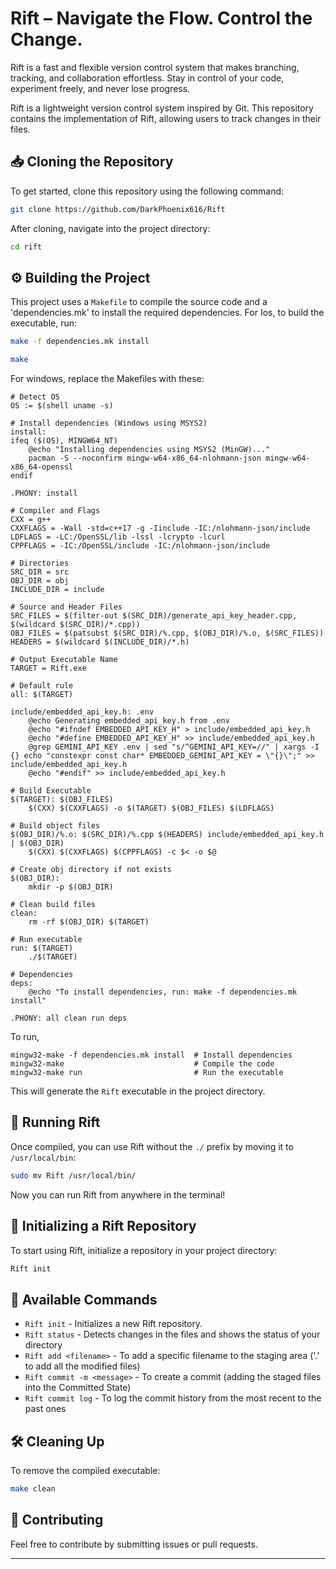 # Rift – Navigate the Flow. Control the Change.

Rift is a fast and flexible version control system that makes branching, tracking, and collaboration effortless. Stay in control of your code, experiment freely, and never lose progress.


Rift is a lightweight version control system inspired by Git. This repository contains the implementation of Rift, allowing users to track changes in their files.

## 📥 Cloning the Repository

To get started, clone this repository using the following command:

```sh
git clone https://github.com/DarkPhoenix616/Rift
```

After cloning, navigate into the project directory:

```sh
cd rift
```

## ⚙️ Building the Project

This project uses a `Makefile` to compile the source code and a 'dependencies.mk' to install the required dependencies. For Ios, to build the executable, run:

```sh
make -f dependencies.mk install
```

```sh
make
```

For windows, replace the Makefiles with these: 
```
# Detect OS
OS := $(shell uname -s)

# Install dependencies (Windows using MSYS2)
install:
ifeq ($(OS), MINGW64_NT)
	@echo "Installing dependencies using MSYS2 (MinGW)..."
	pacman -S --noconfirm mingw-w64-x86_64-nlohmann-json mingw-w64-x86_64-openssl
endif

.PHONY: install
```

```
# Compiler and Flags
CXX = g++
CXXFLAGS = -Wall -std=c++17 -g -Iinclude -IC:/nlohmann-json/include
LDFLAGS = -LC:/OpenSSL/lib -lssl -lcrypto -lcurl
CPPFLAGS = -IC:/OpenSSL/include -IC:/nlohmann-json/include

# Directories
SRC_DIR = src
OBJ_DIR = obj
INCLUDE_DIR = include

# Source and Header Files
SRC_FILES = $(filter-out $(SRC_DIR)/generate_api_key_header.cpp, $(wildcard $(SRC_DIR)/*.cpp))
OBJ_FILES = $(patsubst $(SRC_DIR)/%.cpp, $(OBJ_DIR)/%.o, $(SRC_FILES))
HEADERS = $(wildcard $(INCLUDE_DIR)/*.h)

# Output Executable Name
TARGET = Rift.exe

# Default rule
all: $(TARGET)

include/embedded_api_key.h: .env
	@echo Generating embedded_api_key.h from .env
	@echo "#ifndef EMBEDDED_API_KEY_H" > include/embedded_api_key.h
	@echo "#define EMBEDDED_API_KEY_H" >> include/embedded_api_key.h
	@grep GEMINI_API_KEY .env | sed "s/^GEMINI_API_KEY=//" | xargs -I {} echo "constexpr const char* EMBEDDED_GEMINI_API_KEY = \"{}\";" >> include/embedded_api_key.h
	@echo "#endif" >> include/embedded_api_key.h

# Build Executable
$(TARGET): $(OBJ_FILES)
	$(CXX) $(CXXFLAGS) -o $(TARGET) $(OBJ_FILES) $(LDFLAGS)

# Build object files
$(OBJ_DIR)/%.o: $(SRC_DIR)/%.cpp $(HEADERS) include/embedded_api_key.h | $(OBJ_DIR)
	$(CXX) $(CXXFLAGS) $(CPPFLAGS) -c $< -o $@

# Create obj directory if not exists
$(OBJ_DIR):
	mkdir -p $(OBJ_DIR)

# Clean build files
clean:
	rm -rf $(OBJ_DIR) $(TARGET)

# Run executable
run: $(TARGET)
	./$(TARGET)

# Dependencies
deps:
	@echo "To install dependencies, run: make -f dependencies.mk install"

.PHONY: all clean run deps

```

To run, 
```
mingw32-make -f dependencies.mk install  # Install dependencies
mingw32-make                             # Compile the code
mingw32-make run                         # Run the executable
```


This will generate the `Rift` executable in the project directory.

## 🚀 Running Rift

Once compiled, you can use Rift without the `./` prefix by moving it to `/usr/local/bin`:

```sh
sudo mv Rift /usr/local/bin/
```

Now you can run Rift from anywhere in the terminal!

## 📌 Initializing a Rift Repository

To start using Rift, initialize a repository in your project directory:

```sh
Rift init
```

## 📄 Available Commands

- `Rift init` - Initializes a new Rift repository.
- `Rift status` - Detects changes in the files and shows the status of your directory
- `Rift add <filename>` - To add a specific filename to the staging area ('.' to add all the modified files)
- `Rift commit -m <message>` - To create a commit (adding the staged files into the Committed State)
- `Rift commit log` - To log the commit history from the most recent to the past ones


## 🛠 Cleaning Up

To remove the compiled executable:

```sh
make clean
```

## 🤝 Contributing

Feel free to contribute by submitting issues or pull requests.

---


